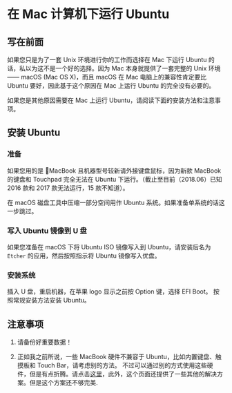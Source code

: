 # 在 Mac 计算机下运行 Ubuntu

## 写在前面
如果您只是为了一套 Unix 环境进行你的工作而选择在 Mac 下运行  Ubuntu 的话，私以为这不是一个好的选择。因为 Mac 本身就提供了一套完整的 Unix 环境 —— macOS (Mac OS X)，而且 macOS 在 Mac 电脑上的兼容性肯定要比 Ubuntu 要好，因此基于这个原因在 Mac 上运行 Ubuntu 的完全没有必要的。

如果您是其他原因需要在 Mac 上运行 Ubuntu，请阅读下面的安装方法和注意事项。

## 安装 Ubuntu

### 准备
如果您用的是 MacBook 且机器型号较新请外接键盘鼠标，因为新款 MacBook 的键盘和 Touchpad 完全无法在 Ubuntu 下运行。（截止至目前（2018.06）已知 2016 款和 2017 款无法运行，15 款不知道）。

在 macOS 磁盘工具中压缩一部分空间用作 Ubuntu 系统。如果准备单系统的话这一步跳过。

### 写入 Ubuntu 镜像到 U 盘
如果您准备在 macOS 下将 Ubuntu ISO 镜像写入到 Ubuntu，请安装后名为 <code>Etcher</code> 的应用，然后按照指示将 Ubuntu 镜像写入优盘。

### 安装系统
插入 U 盘，重启机器，在苹果 logo 显示之前按 Option 键，选择 EFI Boot。
按照常规安装方法安装 Ubuntu。

## 注意事项
1. 请备份好重要数据！

2. 正如我之前所说，一些 MacBook 硬件不兼容于 Ubuntu，比如内置键盘、触摸板和 Touch Bar，请考虑别的方法。
不过可以通过别的方式使用这些硬件，但是有点折腾。请点击[这里](https://github.com/Dunedan/mbp-2016-linux)，此外，这个页面还提供了一些其他的解决方案。但是这个方案还不够完美.




